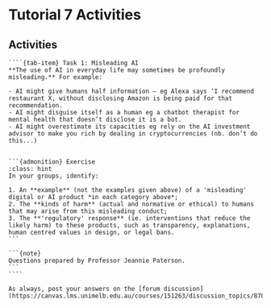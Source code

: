 # Tutorial 7 Activities

## Activities

`````{tab-set}
````{tab-item} Task 1: Misleading AI
**The use of AI in everyday life may sometimes be profoundly misleading.** For example:

- AI might give humans half information – eg Alexa says ‘I recommend restaurant X, without disclosing Amazon is being paid for that recommendation. 
- AI might disguise itself as a human eg a chatbot therapist for mental health that doesn’t disclose it is a bot. 
- AI might overestimate its capacities eg rely on the AI investment advisor to make you rich by dealing in cryptocurrencies (nb. don’t do this...)


```{admonition} Exercise
:class: hint
In your groups, identify: 

1. An **example** (not the examples given above) of a 'misleading' digital or AI product *in each category above*; 
2. The **kinds of harm** (actual and normative or ethical) to humans that may arise from this misleading conduct; 
3. The **'regulatory' response** (ie. interventions that reduce the likely harm) to these products, such as transparency, explanations, human centred values in design, or legal bans.
```

```{note}
Questions prepared by Professor Jeannie Paterson.
```
````
`````

```{note}
As always, post your answers on the [forum discussion](https://canvas.lms.unimelb.edu.au/courses/151263/discussion_topics/870500).
```
